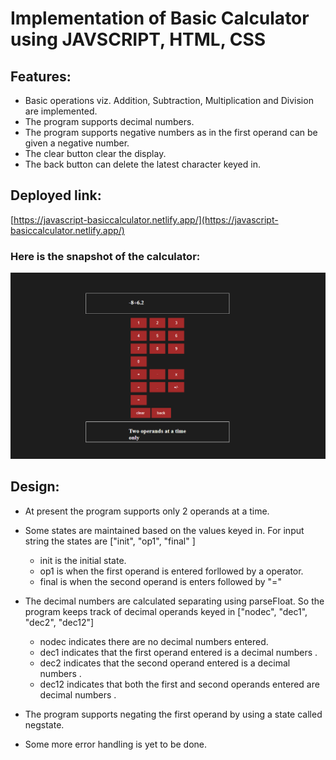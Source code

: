 # Implementation of Basic Calculator using JAVSCRIPT, HTML, CSS

## Features:
- Basic operations viz. Addition, Subtraction, Multiplication and Division are implemented.
- The program supports decimal numbers.
- The program supports negative numbers as in the first operand can be given a negative number.
- The clear button clear the display.
- The back button can delete the latest character keyed in.

## Deployed link:
[https://javascript-basiccalculator.netlify.app/](https://javascript-basiccalculator.netlify.app/)

### Here is the snapshot of the calculator:

![snapshot](./snap.png)

## Design:
- At present the program supports only 2 operands at a time.
- Some states are maintained based on the values keyed in. For input string the states are ["init", "op1", "final" ]
    - init is the initial state.
    - op1 is when the first operand is entered forllowed by a operator.
    - final is when the second operand is enters followed by "="

- The decimal numbers are calculated separating using parseFloat. So the program keeps track of decimal operands keyed in ["nodec", "dec1", "dec2", "dec12"]
  - nodec indicates there are no decimal numbers entered.
  - dec1 indicates that the first operand entered is a decimal numbers .
  - dec2 indicates that the second operand entered is a decimal numbers .
  - dec12 indicates that both the first and second operands entered are decimal numbers .
- The program supports negating the first operand by using a state called negstate.
- Some more error handling is yet to be done.


